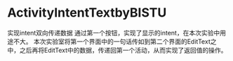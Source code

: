 # ActivityIntentTextbyBISTU
实现intent双向传递数据
通过第一个按钮，实现了显示的intent，在本次实验中用途不大。
本次实验室将第一个界面中的一句话传如到第二个界面的EditText之中，之后再将EditText中的数据，传递回第一个活动，从而实现了返回值的操作。
